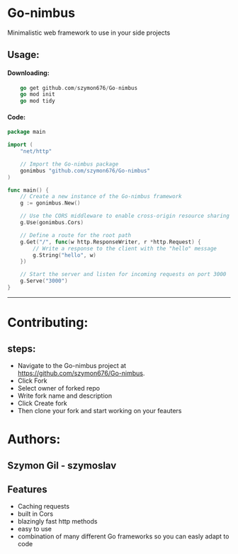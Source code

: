 
# Go-nimbus

Minimalistic web framework to use in your side projects 

## Usage:

#### Downloading:

```go
    go get github.com/szymon676/Go-nimbus
    go mod init 
    go mod tidy
```

#### Code:

```go
package main

import (
	"net/http"

	// Import the Go-nimbus package
	gonimbus "github.com/szymon676/Go-nimbus"
)

func main() {
	// Create a new instance of the Go-nimbus framework
	g := gonimbus.New()

	// Use the CORS middleware to enable cross-origin resource sharing
	g.Use(gonimbus.Cors)

	// Define a route for the root path
	g.Get("/", func(w http.ResponseWriter, r *http.Request) {
		// Write a response to the client with the "hello" message
		g.String("hello", w)
	})

	// Start the server and listen for incoming requests on port 3000
	g.Serve("3000")
}
```
---
# Contributing:

## steps:
- Navigate to the Go-nimbus project at https://github.com/szymon676/Go-nimbus.
- Click Fork
- Select owner of forked repo
- Write fork name and description
- Click Create fork
- Then clone your fork and start working on your feauters
# Authors: 
## Szymon Gil - szymoslav
## Features

- Caching requests
- built in Cors
- blazingly fast http methods 
- easy to use 
- combination of many different Go frameworks so you can easly adapt to code


